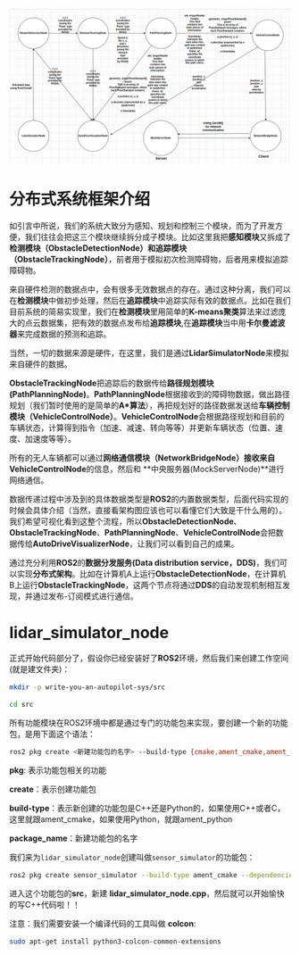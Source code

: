 ![result](/asset/system_design.png)

# 分布式系统框架介绍

如引言中所说，我们的系统大致分为感知、规划和控制三个模块，而为了开发方便，我们往往会把这三个模块继续拆分成子模块。比如这里我把**感知模块**又拆成了**检测模块（ObstacleDetectionNode）**和**追踪模块（ObstacleTrackingNode）**，前者用于模拟初次检测障碍物，后者用来模拟追踪障碍物。

来自硬件检测的数据点中，会有很多无效数据点的存在。通过这种分离，我们可以在**检测模块**中做初步处理，然后在**追踪模块**中追踪实际有效的数据点。比如在我们目前系统的简易实现里，我们在**检测模块**里用简单的**K-means聚类**算法来过滤庞大的点云数据集，把有效的数据点发布给**追踪模块**,在**追踪模块**当中用**卡尔曼滤波器**来完成数据的预测和追踪。

当然，一切的数据来源是硬件，在这里，我们是通过**LidarSimulatorNode**来模拟来自硬件的数据。

**ObstacleTrackingNode**把追踪后的数据传给**路径规划模块(PathPlanningNode)**。**PathPlanningNode**根据接收到的障碍物数据，做出路径规划（我们暂时使用的是简单的**A*算法**），再把规划好的路径数据发送给**车辆控制模块（VehicleControlNode）**。**VehicleControlNode**会根据路径规划和目前的车辆状态，计算得到指令（加速、减速、转向等等）并更新车辆状态（位置、速度、加速度等等）。

所有的无人车辆都可以通过**网络通信模块（NetworkBridgeNode）**接收来自**VehicleControlNode**的信息，然后和 **中央服务器(MockServerNode)**进行网络通信。

数据传递过程中涉及到的具体数据类型是**ROS2**的内置数据类型，后面代码实现的时候会具体介绍（当然，直接看架构图应该也可以看懂它们大致是干什么用的）。我们希望可视化看到这整个流程，所以**ObstacleDetectionNode**、**ObstacleTrackingNode**、**PathPlanningNode**、**VehicleControlNode**会把数据传给**AutoDriveVisualizerNode**，让我们可以看到自己的成果。

通过充分利用**ROS2**的**数据分发服务(Data distribution service，DDS)**，我们可以实现**分布式架构**。比如在计算机A上运行**ObstacleDetectionNode**，在计算机B上运行**ObstacleTrackingNode**，这两个节点将通过**DDS**的自动发现机制相互发现，并通过发布-订阅模式进行通信。

# lidar_simulator_node

正式开始代码部分了，假设你已经安装好了**ROS2**环境，然后我们来创建工作空间(就是建文件夹)：

```bash
mkdir -p write-you-an-autopilot-sys/src
```

```bash
cd src
```

所有功能模块在ROS2环境中都是通过专门的功能包来实现，要创建一个新的功能包，是用下面这个语法：

```bash
ros2 pkg create <新建功能包的名字> --build-type {cmake,ament_cmake,ament_python} --dependencies <依赖项>
```

**pkg**: 表示功能包相关的功能

**create**：表示创建功能包

**build-type**：表示新创建的功能包是C++还是Python的，如果使用C++或者C，这里就跟ament_cmake，如果使用Python，就跟ament_python

**package_name**：新建功能包的名字

我们来为`lidar_simulator_node`创建叫做`sensor_simulator`的功能包：

```bash
ros2 pkg create sensor_simulator --build-type ament_cmake --dependencies rclcpp
```

进入这个功能包的**src**，新建 **lidar_simulator_node.cpp**，然后就可以开始愉快的写C++代码啦！！



注意：我们需要安装一个编译代码的工具叫做 **colcon**:

```bash
sudo apt-get install python3-colcon-common-extensions
```